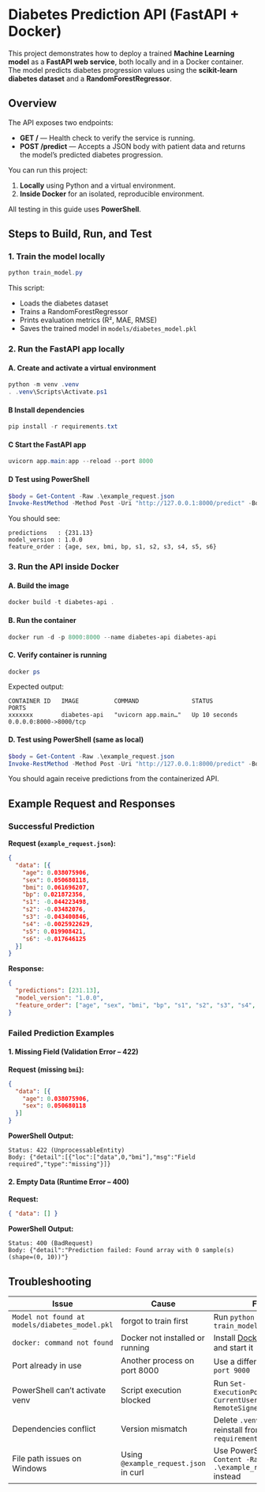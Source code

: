 # Diabetes Prediction API (FastAPI + Docker)

This project demonstrates how to deploy a trained **Machine Learning model** as a **FastAPI web service**, both locally and in a Docker container.  
The model predicts diabetes progression values using the **scikit-learn diabetes dataset** and a **RandomForestRegressor**.


## Overview

The API exposes two endpoints:
- **GET /** — Health check to verify the service is running.
- **POST /predict** — Accepts a JSON body with patient data and returns the model’s predicted diabetes progression.

You can run this project:
1. **Locally** using Python and a virtual environment.
2. **Inside Docker** for an isolated, reproducible environment.

All testing in this guide uses **PowerShell**.


## Steps to Build, Run, and Test

### 1. Train the model locally
```powershell
python train_model.py
```
This script:
- Loads the diabetes dataset  
- Trains a RandomForestRegressor  
- Prints evaluation metrics (R², MAE, RMSE)  
- Saves the trained model in `models/diabetes_model.pkl`


### 2. Run the FastAPI app locally

#### A. Create and activate a virtual environment
```powershell
python -m venv .venv
. .venv\Scripts\Activate.ps1
```

#### B Install dependencies
```powershell
pip install -r requirements.txt
```

#### C Start the FastAPI app
```powershell
uvicorn app.main:app --reload --port 8000
```

#### D Test using PowerShell
```powershell
$body = Get-Content -Raw .\example_request.json
Invoke-RestMethod -Method Post -Uri "http://127.0.0.1:8000/predict" -Body $body -ContentType "application/json"
```

You should see:
```
predictions   : {231.13}
model_version : 1.0.0
feature_order : {age, sex, bmi, bp, s1, s2, s3, s4, s5, s6}
```

### 3. Run the API inside Docker

#### A. Build the image
```powershell
docker build -t diabetes-api .
```

#### B. Run the container
```powershell
docker run -d -p 8000:8000 --name diabetes-api diabetes-api
```

#### C. Verify container is running
```powershell
docker ps
```
Expected output:
```
CONTAINER ID   IMAGE          COMMAND               STATUS          PORTS
xxxxxxx        diabetes-api   "uvicorn app.main…"   Up 10 seconds   0.0.0.0:8000->8000/tcp
```

#### D. Test using PowerShell (same as local)
```powershell
$body = Get-Content -Raw .\example_request.json
Invoke-RestMethod -Method Post -Uri "http://127.0.0.1:8000/predict" -Body $body -ContentType "application/json"
```

You should again receive predictions from the containerized API.

## Example Request and Responses

### Successful Prediction
**Request (`example_request.json`):**
```json
{
  "data": [{
    "age": 0.038075906,
    "sex": 0.050680118,
    "bmi": 0.061696207,
    "bp": 0.021872356,
    "s1": -0.044223498,
    "s2": -0.03482076,
    "s3": -0.043400846,
    "s4": -0.0025922629,
    "s5": 0.019908421,
    "s6": -0.017646125
  }]
}
```

**Response:**
```json
{
  "predictions": [231.13],
  "model_version": "1.0.0",
  "feature_order": ["age", "sex", "bmi", "bp", "s1", "s2", "s3", "s4", "s5", "s6"]
}
```

### Failed Prediction Examples

#### 1. Missing Field (Validation Error – 422)
**Request (missing `bmi`):**
```json
{
  "data": [{
    "age": 0.038075906,
    "sex": 0.050680118
  }]
}
```

**PowerShell Output:**
```
Status: 422 (UnprocessableEntity)
Body: {"detail":[{"loc":["data",0,"bmi"],"msg":"Field required","type":"missing"}]}
```

#### 2. Empty Data (Runtime Error – 400)
**Request:**
```json
{ "data": [] }
```

**PowerShell Output:**
```
Status: 400 (BadRequest)
Body: {"detail":"Prediction failed: Found array with 0 sample(s) (shape=(0, 10))"}
```

## Troubleshooting

| Issue | Cause | Fix |
|-------|--------|-----|
| `Model not found at models/diabetes_model.pkl` | forgot to train first | Run `python train_model.py` |
| `docker: command not found` | Docker not installed or running | Install [Docker Desktop](https://www.docker.com/products/docker-desktop/) and start it |
| Port already in use | Another process on port 8000 | Use a different port: `--port 9000` |
| PowerShell can’t activate venv | Script execution blocked | Run `Set-ExecutionPolicy -Scope CurrentUser RemoteSigned` |
| Dependencies conflict | Version mismatch | Delete `.venv` and reinstall from `requirements.txt` |
| File path issues on Windows | Using `@example_request.json` in curl | Use PowerShell `Get-Content -Raw .\example_request.json` instead |
